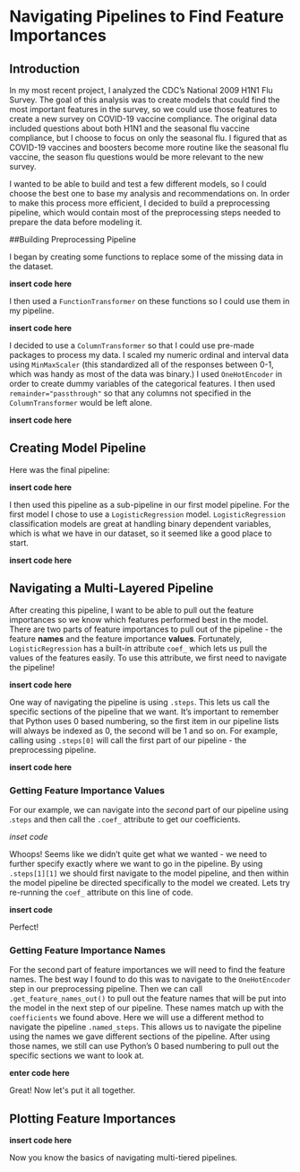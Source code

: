# Navigating Pipelines to Find Feature Importances

## Introduction
In my most recent project, I analyzed the CDC’s National 2009 H1N1 Flu Survey. The goal of this analysis was to create models that could find the most important features in the survey, so we could use those features to create a new survey on COVID-19 vaccine compliance. The original data included questions about both H1N1 and the seasonal flu vaccine compliance, but I choose to focus on only the seasonal flu. I figured that as COVID-19 vaccines and boosters become more routine like the seasonal flu vaccine, the season flu questions would be more relevant to the new survey. 

I wanted to be able to build and test a few different models, so I could choose the best one to base my analysis and recommendations on. In order to make this process more efficient, I decided to build a preprocessing pipeline, which would contain most of the preprocessing steps needed to prepare the data before modeling it. 

##Building Preprocessing Pipeline

I began by creating some functions to replace some of the missing data in the dataset.

**insert code here**

 I then used a `FunctionTransformer` on these functions so I could use them in my pipeline. 

**insert code here**

I decided to use a `ColumnTransformer` so that I could use pre-made packages to process my data. 
I scaled my numeric ordinal and interval data using `MinMaxScaler` (this standardized all of the responses between 0-1, which was handy as most of the data was binary.)
I used `OneHotEncoder` in order to create dummy variables of the categorical features. 
I then used `remainder="passthrough"` so that any columns not specified in the `ColumnTransformer` would be left alone.

**insert code here**

## Creating Model Pipeline

Here was the final pipeline:

**insert code here**

I then used this pipeline as a sub-pipeline in our first model pipeline. For the first model I chose to use a `LogisticRegression` model. `LogisticRegression` classification models are great at handling binary dependent variables, which is what we have in our dataset, so it seemed like a good place to start. 

**insert code here**
## Navigating a Multi-Layered Pipeline

After creating this pipeline, I want to be able to pull out the feature importances so we know which features performed best in the model. There are two parts of feature importances to pull out of the pipeline - the feature **names** and the feature importance **values**. Fortunately, `LogisticRegression` has a built-in attribute `coef_` which lets us pull the values of the features easily. To use this attribute, we first need to navigate the pipeline!


**insert code here**

One way of navigating the pipeline is using `.steps`. This lets us call the specific sections of the pipeline that we want. It’s important to remember that Python uses 0 based numbering, so the first item in our pipeline lists will always be indexed as 0, the second will be 1 and so on. For example, calling using `.steps[0]` will call the first part of our pipeline - the preprocessing pipeline. 

**insert code here**

### Getting Feature Importance Values

For our example, we can navigate into the *second* part of our pipeline using .`steps` and then call the `.coef_` attribute to get our coefficients.

*inset code*

Whoops! Seems like we didn’t quite get what we wanted - we need to further specify exactly where we want to go in the pipeline. By using `.steps[1][1]` we should first navigate to the model pipeline, and then within the model pipeline be directed specifically to the model we created. Lets try re-running the `coef_` attribute on this line of code. 

**insert code**

Perfect! 

### Getting Feature Importance Names

For the second part of feature importances we will need to find the feature names. The best way I found to do this was to navigate to the `OneHotEncoder` step in our preprocessing pipeline. Then we can call `.get_feature_names_out()` to pull out the feature names that will be put into the model in the next step of our pipeline. These names match up with the `coefficients` we found above. Here we will use a different method to navigate the pipeline `.named_steps`. This allows us to navigate the pipeline using the names we gave different sections of the pipeline. After using those names, we still can use Python’s 0 based numbering to pull out the specific sections we want to look at. 

**enter code here**

Great! Now let's put it all together.

## Plotting Feature Importances

**insert code here**

Now you know the basics of navigating multi-tiered pipelines.  




